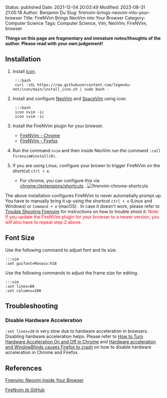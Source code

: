 Status: published
Date: 2021-12-04 20:03:49
Modified: 2023-08-31 21:05:18
Author: Benjamin Du
Slug: firenvim-brings-neovim-into-your-browser
Title: FireNVim Brings NeoVim into Your Browser
Category: Computer Science
Tags: Computer Science, Vim, NeoVim, FireNVim, browser

**Things on this page are fragmentary and immature notes/thoughts of the author. Please read with your own judgement!**

## Installation 

1. Install [icon](https://github.com/legendu-net/icon).

        :::bash
        curl -sSL https://raw.githubusercontent.com/legendu-net/icon/main/install_icon.sh | sudo bash -

2. Install and configure 
    [NeoVim](https://github.com/neovim/neovim) and [SpaceVim](https://github.com/SpaceVim/SpaceVim)
    using icon.

        :::bash
        icon nvim -ic
        icon svim -ic

2. Install the FireNVim plugin for your browser.
    - [FireNVim - Chrome](https://chrome.google.com/webstore/detail/firenvim/egpjdkipkomnmjhjmdamaniclmdlobbo?hl=en)
    - [FireNVim - Firefox](https://addons.mozilla.org/en-US/firefox/addon/firenvim/)

3. Run the command `nvim` 
    and then inside NeoVim run the command `:call firenvim#install(0)`.
    
4. If you are using Linux, 
    configure your brower to trigger FireNVim on the shortcut `ctrl + e`.
    - For chrome, you can configure this via 
    [chrome://extensions/shortcuts](chrome://extensions/shortcuts)
    .
    ![firenvim-chrome-shortcuts](https://user-images.githubusercontent.com/824507/196080758-ce9a706e-c746-4642-92ca-0e5eebe8e9b3.png)

The above installation configures FireNVim to never automatially prompt up.
You have to manually bring it up 
using the shortcut `ctrl + e` (Linux and Windows) 
or `Command + e`  (macOS)
.
In case it doesn't work,
please refer to
[Trouble Shooting Firenvim](https://github.com/glacambre/firenvim/blob/master/TROUBLESHOOTING.md#troubleshooting-firenvim)
for instructions on how to trouble shoot it.
<span style="color:red">
Note: If you update the FireNVim plugin for your browser to a newer version,
you will also have to repeat step 2 above.
</span>

## Font Size 

Use the following command to adjust font and its size.

    :::vim
    :set guifont=Monaco:h16

Use the following commands to adjust the frame size for editing.

    :::vim
    :set lines=80 
    :set columns=100 

## Troubleshooting

### Disable Hardware Acceleration

`:set lines=30` is very slow due to hardware acceleration in browsers.
Disabling hardware acceleration helps.
Please refer to
[How to Turn Hardware Acceleration On and Off in Chrome](https://www.howtogeek.com/412738/how-to-turn-hardware-acceleration-on-and-off-in-chrome/)
and
[Hardware acceleration and WindowBlinds causes Firefox to crash](https://support.mozilla.org/en-US/kb/hardware-acceleration-and-windowblinds-crash)
on how to disable hardware acceleration in Chrome and Firefox.

## References 

[Firenvim: Neovim inside Your Browser](https://jdhao.github.io/2020/01/01/firenvim_nvim_inside_browser/)

[FireNvim @ GitHub](https://github.com/glacambre/firenvim)
